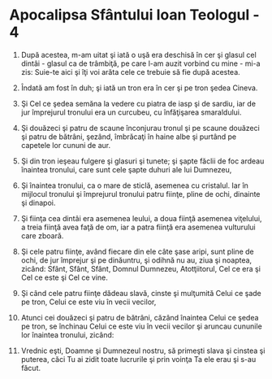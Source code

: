# Apocalipsa Sf&#226;ntului Ioan Teologul - 4

1. După acestea, m-am uitat şi iată o uşă era deschisă în cer şi glasul cel dintâi - glasul ca de trâmbiţă, pe care l-am auzit vorbind cu mine - mi-a zis: Suie-te aici şi îţi voi arăta cele ce trebuie să fie după acestea. 

2. Îndată am fost în duh; şi iată un tron era în cer şi pe tron şedea Cineva. 

3. Şi Cel ce şedea semăna la vedere cu piatra de iasp şi de sardiu, iar de jur împrejurul tronului era un curcubeu, cu înfăţişarea smaraldului. 

4. Şi douăzeci şi patru de scaune înconjurau tronul şi pe scaune douăzeci şi patru de bătrâni, şezând, îmbrăcaţi în haine albe şi purtând pe capetele lor cununi de aur. 

5. Şi din tron ieşeau fulgere şi glasuri şi tunete; şi şapte făclii de foc ardeau înaintea tronului, care sunt cele şapte duhuri ale lui Dumnezeu, 

6. Şi înaintea tronului, ca o mare de sticlă, asemenea cu cristalul. Iar în mijlocul tronului şi împrejurul tronului patru fiinţe, pline de ochi, dinainte şi dinapoi. 

7. Şi fiinţa cea dintâi era asemenea leului, a doua fiinţă asemenea viţelului, a treia fiinţă avea faţă de om, iar a patra fiinţă era asemenea vulturului care zboară. 

8. Şi cele patru fiinţe, având fiecare din ele câte şase aripi, sunt pline de ochi, de jur împrejur şi pe dinăuntru, şi odihnă nu au, ziua şi noaptea, zicând: Sfânt, Sfânt, Sfânt, Domnul Dumnezeu, Atotţiitorul, Cel ce era şi Cel ce este şi Cel ce vine. 

9. Şi când cele patru fiinţe dădeau slavă, cinste şi mulţumită Celui ce şade pe tron, Celui ce este viu în vecii vecilor, 

10. Atunci cei douăzeci şi patru de bătrâni, căzând înaintea Celui ce şedea pe tron, se închinau Celui ce este viu în vecii vecilor şi aruncau cununile lor înaintea tronului, zicând: 

11. Vrednic eşti, Doamne şi Dumnezeul nostru, să primeşti slava şi cinstea şi puterea, căci Tu ai zidit toate lucrurile şi prin voinţa Ta ele erau şi s-au făcut. 

